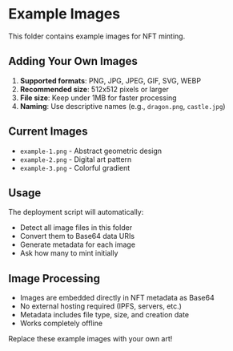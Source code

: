 # Example Images

This folder contains example images for NFT minting. 

## Adding Your Own Images

1. **Supported formats**: PNG, JPG, JPEG, GIF, SVG, WEBP
2. **Recommended size**: 512x512 pixels or larger
3. **File size**: Keep under 1MB for faster processing
4. **Naming**: Use descriptive names (e.g., `dragon.png`, `castle.jpg`)

## Current Images

- `example-1.png` - Abstract geometric design
- `example-2.png` - Digital art pattern  
- `example-3.png` - Colorful gradient

## Usage

The deployment script will automatically:
- Detect all image files in this folder
- Convert them to Base64 data URIs
- Generate metadata for each image
- Ask how many to mint initially

## Image Processing

- Images are embedded directly in NFT metadata as Base64
- No external hosting required (IPFS, servers, etc.)
- Metadata includes file type, size, and creation date
- Works completely offline

Replace these example images with your own art!